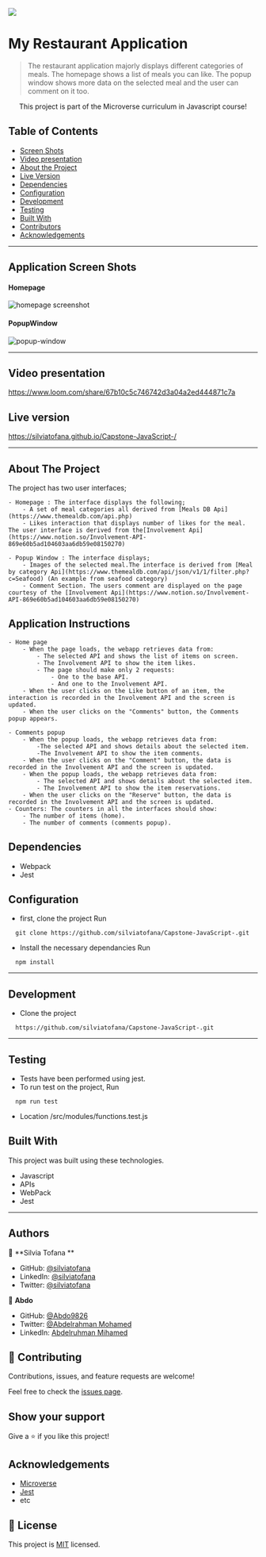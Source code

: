 ![](https://img.shields.io/badge/Microverse-blueviolet)

# My Restaurant Application

> The restaurant application majorly displays different categories of meals. The homepage shows a list of meals you can like. The popup window shows more data on the selected meal and the user can comment on it too.

<p align="center">
    This project is part of the Microverse curriculum in Javascript course!
</p>

<!-- TABLE OF CONTENTS -->

## Table of Contents

- [Screen Shots](#application-screen-shots)
- [Video presentation](#video-presentation)
- [About the Project](#about-the-project)
- [Live Version](#live-version)
- [Dependencies](#dependencies)
- [Configuration](#configuration)
- [Development](#development)
- [Testing](#testing)
- [Built With](#built-with)
- [Contributors](#contributors)
- [Acknowledgements](#acknowledgements)

<hr />

## Application Screen Shots

#### Homepage

![homepage screenshot](./src/assets/homepage.png)

#### PopupWindow

![popup-window](./src/assets/popup.png)

<hr />

## Video presentation

https://www.loom.com/share/67b10c5c746742d3a04a2ed444871c7a

## Live version

https://silviatofana.github.io/Capstone-JavaScript-/

<hr />

## About The Project

The project has two user interfaces;

    - Homepage : The interface displays the following;
        - A set of meal categories all derived from [Meals DB Api](https://www.themealdb.com/api.php)
        - Likes interaction that displays number of likes for the meal. The user interface is derived from the[Involvement Api](https://www.notion.so/Involvement-API-869e60b5ad104603aa6db59e08150270)

    - Popup Window : The interface displays;
        - Images of the selected meal.The interface is derived from [Meal by category Api](https://www.themealdb.com/api/json/v1/1/filter.php?c=Seafood) (An example from seafood category)
        - Comment Section. The users comment are displayed on the page courtesy of the [Involvement Api](https://www.notion.so/Involvement-API-869e60b5ad104603aa6db59e08150270)

<!-- ABOUT THE PROJECT -->


## Application Instructions

    - Home page
        - When the page loads, the webapp retrieves data from:
            - The selected API and shows the list of items on screen.
            - The Involvement API to show the item likes.
            - The page should make only 2 requests:
                - One to the base API.
                - And one to the Involvement API.
        - When the user clicks on the Like button of an item, the interaction is recorded in the Involvement API and the screen is updated.
        - When the user clicks on the "Comments" button, the Comments popup appears.

    - Comments popup
        - When the popup loads, the webapp retrieves data from:
            -The selected API and shows details about the selected item.
            -The Involvement API to show the item comments.
        - When the user clicks on the "Comment" button, the data is recorded in the Involvement API and the screen is updated.
        - When the popup loads, the webapp retrieves data from:
            - The selected API and shows details about the selected item.
            - The Involvement API to show the item reservations.
        - When the user clicks on the "Reserve" button, the data is recorded in the Involvement API and the screen is updated.
    - Counters: The counters in all the interfaces should show:
        - The number of items (home).
        - The number of comments (comments popup).

## Dependencies

- Webpack
- Jest

## Configuration

- first, clone the project
  Run

```
  git clone https://github.com/silviatofana/Capstone-JavaScript-.git
```

- Install the necessary dependancies
  Run

```
  npm install
```

<hr/>

## Development

- Clone the project

```
  https://github.com/silviatofana/Capstone-JavaScript-.git
```

<hr/>

## Testing

- Tests have been performed using jest.
- To run test on the project,
  Run

```
  npm run test
```

- Location /src/modules/functions.test.js

## Built With

This project was built using these technologies.

- Javascript
- APIs
- WebPack
- Jest

<hr/>

<!-- CONTACT -->

## Authors

👤 **Silvia Tofana **
- GitHub: [@silviatofana](https://github.com/silviatofana)
- LinkedIn: [@silviatofana](www.linkedin.com/in/silvia-tofana-10b852186)
- Twitter: [@silviatofana](https://twitter.com/SilviaTofana)

👤 **Abdo**

- GitHub: [@Abdo9826](https://github.com/Abdo9826)
- Twitter: [@Abdelrahman Mohamed](https://twitter.com/abodyalex1)
- LinkedIn: [Abdelruhman Mihamed](https://www.linkedin.com/in/abdelruhman-mihamed-a42667179/)

## 🤝 Contributing

Contributions, issues, and feature requests are welcome!

Feel free to check the [issues page](https://github.com/silviatofana/Capstone-JavaScript-/issues).

## Show your support

Give a ⭐️ if you like this project!

## Acknowledgements

- [Microverse](https://www.microverse.org/)
- [Jest](https://jestjs.io/docs/getting-started)
- etc

## 📝 License

This project is [MIT](./MIT.md) licensed.
